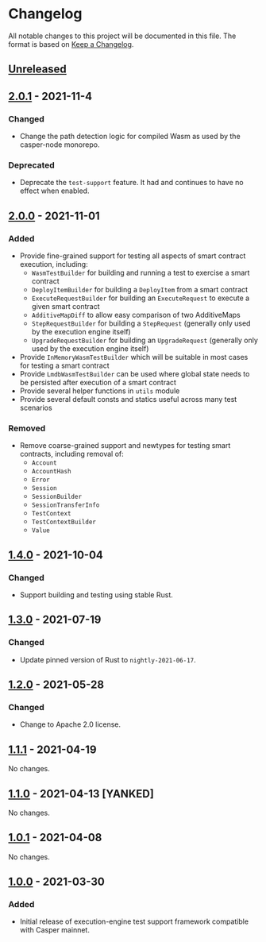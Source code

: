 # Changelog

All notable changes to this project will be documented in this file.  The format is based on [Keep a Changelog].

[comment]: <> (Added:      new features)
[comment]: <> (Changed:    changes in existing functionality)
[comment]: <> (Deprecated: soon-to-be removed features)
[comment]: <> (Removed:    now removed features)
[comment]: <> (Fixed:      any bug fixes)
[comment]: <> (Security:   in case of vulnerabilities)



## [Unreleased]



## [2.0.1] - 2021-11-4

### Changed
* Change the path detection logic for compiled Wasm as used by the casper-node monorepo.

### Deprecated
* Deprecate the `test-support` feature.  It had and continues to have no effect when enabled.



## [2.0.0] - 2021-11-01

### Added
* Provide fine-grained support for testing all aspects of smart contract execution, including:
    * `WasmTestBuilder` for building and running a test to exercise a smart contract
    * `DeployItemBuilder` for building a `DeployItem` from a smart contract
    * `ExecuteRequestBuilder` for building an `ExecuteRequest` to execute a given smart contract
    * `AdditiveMapDiff` to allow easy comparison of two AdditiveMaps
    * `StepRequestBuilder` for building a `StepRequest` (generally only used by the execution engine itself)
    * `UpgradeRequestBuilder` for building an `UpgradeRequest` (generally only used by the execution engine itself)
* Provide `InMemoryWasmTestBuilder` which will be suitable in most cases for testing a smart contract
* Provide `LmdbWasmTestBuilder` can be used where global state needs to be persisted after execution of a smart contract
* Provide several helper functions in `utils` module
* Provide several default consts and statics useful across many test scenarios

### Removed
* Remove coarse-grained support and newtypes for testing smart contracts, including removal of:
    * `Account`
    * `AccountHash`
    * `Error`
    * `Session`
    * `SessionBuilder`
    * `SessionTransferInfo`
    * `TestContext`
    * `TestContextBuilder`
    * `Value`



## [1.4.0] - 2021-10-04

### Changed
* Support building and testing using stable Rust.



## [1.3.0] - 2021-07-19

### Changed
* Update pinned version of Rust to `nightly-2021-06-17`.



## [1.2.0] - 2021-05-28

### Changed
* Change to Apache 2.0 license.



## [1.1.1] - 2021-04-19

No changes.



## [1.1.0] - 2021-04-13 [YANKED]

No changes.



## [1.0.1] - 2021-04-08

No changes.



## [1.0.0] - 2021-03-30

### Added
* Initial release of execution-engine test support framework compatible with Casper mainnet.



[Keep a Changelog]: https://keepachangelog.com/en/1.0.0
[unreleased]: https://github.com/casper-network/casper-node/compare/13585abcf...dev
[2.0.1]: https://github.com/casper-network/casper-node/compare/420a64fe6...13585abcf
[2.0.0]: https://github.com/casper-network/casper-node/compare/v1.4.0...420a64fe6
[1.4.0]: https://github.com/casper-network/casper-node/compare/v1.3.0...v1.4.0
[1.3.0]: https://github.com/casper-network/casper-node/compare/v1.2.0...v1.3.0
[1.2.0]: https://github.com/casper-network/casper-node/compare/v1.1.1...v1.2.0
[1.1.1]: https://github.com/casper-network/casper-node/compare/v1.0.1...v1.1.1
[1.1.0]: https://github.com/casper-network/casper-node/compare/v1.0.1...v1.1.1
[1.0.1]: https://github.com/casper-network/casper-node/compare/v1.0.0...v1.0.1
[1.0.0]: https://github.com/casper-network/casper-node/releases/tag/v1.0.0
